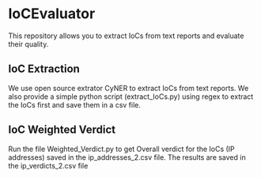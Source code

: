 # IoCEvaluator
This repository allows you to extract IoCs from text reports and evaluate their quality.

## IoC Extraction
We use open source extrator CyNER to extract IoCs from text reports. We also provide a simple python script (extract_IoCs.py) using regex to extract the IoCs first and save them in a csv file.

## IoC Weighted Verdict
Run the file Weighted_Verdict.py to get Overall verdict for the IoCs (IP addresses) saved in the ip_addresses_2.csv file. The results are saved in the ip_verdicts_2.csv file
